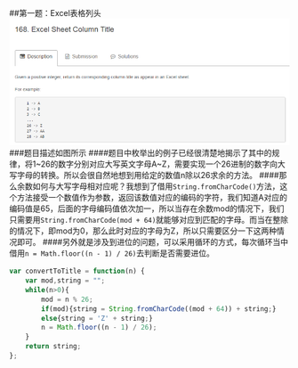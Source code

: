 ##第一题：Excel表格列头
![第一题](assets/algo1.png)
###题目描述如图所示
####题目中枚举出的例子已经很清楚地揭示了其中的规律，将1~26的数字分别对应大写英文字母A~Z，需要实现一个26进制的数字向大写字母的转换。所以会很自然地想到用给定的数值n除以26求余的方法。
####那么余数如何与大写字母相对应呢？我想到了借用`String.fromCharCode()`方法，这个方法接受一个数值作为参数，返回该数值对应的编码的字符，我们知道A对应的编码值是65，后面的字母编码值依次加一，所以当存在余数mod的情况下，我们只需要用`String.fromCharCode(mod + 64)`就能够对应到匹配的字母。而当在整除的情况下，即mod为0，那么此时对应的字母为Z，所以只需要区分一下这两种情况即可。
####另外就是涉及到进位的问题，可以采用循环的方式，每次循环当中借用```n = Math.floor((n - 1) / 26)```去判断是否需要进位。
```JavaScript
var convertToTitle = function(n) {
    var mod,string = "";
    while(n>0){
        mod = n % 26;
        if(mod){string = String.fromCharCode((mod + 64)) + string;}
        else{string = 'Z' + string;}
        n = Math.floor((n - 1) / 26);
    }
    return string;
};
```